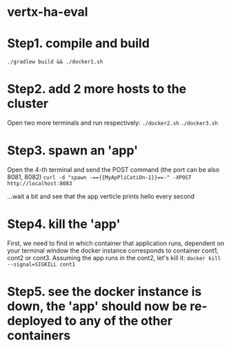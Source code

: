 # vertx-ha-eval

# Step1. compile and build
`./gradlew build && ./docker1.sh`

# Step2. add 2 more hosts to the cluster
Open two more terminals and run respectively:
`./docker2.sh`
`./docker3.sh`

# Step3. spawn an 'app'
Open the 4-th terminal and send the POST command (the port can be also 8081, 8082)
`curl -d "spawn -=={{MyApPliCatiOn-1}}==-" -XPOST http://localhost:8083`

...wait a bit and see that the app verticle prints hello every second

# Step4. kill the 'app'
First, we need to find in which container that application runs, dependent on your terminal window the docker instance corresponds to container cont1, cont2 or cont3.
Assuming the app runs in the cont2, let's kill it:
`docker kill --signal=SIGKILL cont1`

# Step5. see the docker instance is down, the 'app' should now be re-deployed to any of the other containers


